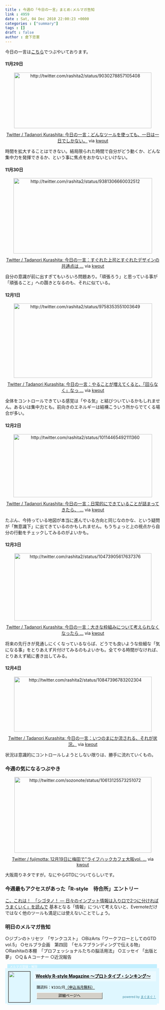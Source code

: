 ```yaml
---
title : 今週の「今日の一言」まとめ:メルマガ告知
link : 4959
date : Sat, 04 Dec 2010 22:00:23 +0000
categories : ["summary"]
tags : []
draft : false
author : 倉下忠憲
---
```


今日の一言は<a href="http://twitter.com/rashita2 ">こちら</a>でつぶやいております。


<h4>11月29日</h4>
<div class="kwout" style="text-align: center;"><img src="http://kwout.com/cutout/h/ik/w9/4x5_bor.jpg" alt="http://twitter.com/rashita2/status/9030278857105408" title="Twitter / Tadanori Kurashita: 今日の一言：どんなツールを使っても、一日は一日でしかない。" width="446" height="181" style="border: none;" usemap="#map_hikw94x5" /><map id="map_hikw94x5" name="map_hikw94x5"><area coords="17,74,89,82" href="http://twitter.com/rashita2/status/9030278857105408" alt="" shape="rect" /><area coords="17,107,52,143" href="http://twitter.com/rashita2" alt="" shape="rect" /><area coords="68,106,155,128" href="http://twitter.com/rashita2" alt="" shape="rect" /></map><p style="margin-top: 10px; text-align: center;"><a href="http://twitter.com/rashita2/status/9030278857105408">Twitter / Tadanori Kurashita: 今日の一言：どんなツールを使っても、一日は一日でしかない。</a> via <a href="http://kwout.com/quote/hikw94x5">kwout</a></p></div>
<!--more-->
時間を拡大することはできない。結局限られた時間で自分がどう動くか、どんな集中力を発揮できるか、という事に焦点をおかないといけない。
<h4>11月30日</h4>
<div class="kwout" style="text-align: center;"><img src="http://kwout.com/cutout/x/tr/nx/5az_bor.jpg" alt="http://twitter.com/rashita2/status/9381306660032512" title="Twitter / Tadanori Kurashita: 今日の一言：すぐれた上司とすぐれたデザインの共通点は ..." width="450" height="245" style="border: none;" usemap="#map_xtrnx5az" /><map id="map_xtrnx5az" name="map_xtrnx5az"><area coords="20,124,92,132" href="http://twitter.com/rashita2/status/9381306660032512" alt="" shape="rect" /><area coords="20,170,55,205" href="http://twitter.com/rashita2" alt="" shape="rect" /><area coords="71,169,158,191" href="http://twitter.com/rashita2" alt="" shape="rect" /></map><p style="margin-top: 10px; text-align: center;"><a href="http://twitter.com/rashita2/status/9381306660032512">Twitter / Tadanori Kurashita: 今日の一言：すぐれた上司とすぐれたデザインの共通点は ...</a> via <a href="http://kwout.com/quote/xtrnx5az">kwout</a></p></div>
自分の意識が前に出すぎてもいろいろ問題あり。「頑張ろう」と思っている事が「頑張ること」への躓きとなるのも、それに似ている。
<h4>12月1日</h4>
<div class="kwout" style="text-align: center;"><img src="http://kwout.com/cutout/b/kz/98/pmv_bor.jpg" alt="http://twitter.com/rashita2/status/9758353551003649" title="Twitter / Tadanori Kurashita: 今日の一言：やることが増えてくると、「回らなく」なっ ..." width="449" height="242" style="border: none;" usemap="#map_bkz98pmv" /><map id="map_bkz98pmv" name="map_bkz98pmv"><area coords="18,125,90,133" href="http://twitter.com/rashita2/status/9758353551003649" alt="" shape="rect" /><area coords="18,171,53,206" href="http://twitter.com/rashita2" alt="" shape="rect" /><area coords="69,170,156,192" href="http://twitter.com/rashita2" alt="" shape="rect" /></map><p style="margin-top: 10px; text-align: center;"><a href="http://twitter.com/rashita2/status/9758353551003649">Twitter / Tadanori Kurashita: 今日の一言：やることが増えてくると、「回らなく」なっ ...</a> via <a href="http://kwout.com/quote/bkz98pmv">kwout</a></p></div>
全体をコントロールできている感覚は「やる気」と結びついているかもしれません。あるいは集中力とも。前向きのエネルギーは結構こういう所からでてくる場合が多い。
<h4>12月2日</h4>
<div class="kwout" style="text-align: center;"><img src="http://kwout.com/cutout/n/x8/jv/7gy_bor.jpg" alt="http://twitter.com/rashita2/status/10114465492111360" title="Twitter / Tadanori Kurashita: 今日の一言：日常的にできていることが詰まってきたら、 ..." width="450" height="205" style="border: none;" usemap="#map_nx8jv7gy" /><map id="map_nx8jv7gy" name="map_nx8jv7gy"><area coords="20,99,85,107" href="http://twitter.com/rashita2/status/10114465492111360" alt="" shape="rect" /><area coords="20,132,55,168" href="http://twitter.com/rashita2" alt="" shape="rect" /><area coords="71,132,158,154" href="http://twitter.com/rashita2" alt="" shape="rect" /></map><p style="margin-top: 10px; text-align: center;"><a href="http://twitter.com/rashita2/status/10114465492111360">Twitter / Tadanori Kurashita: 今日の一言：日常的にできていることが詰まってきたら、 ...</a> via <a href="http://kwout.com/quote/nx8jv7gy">kwout</a></p></div>
たぶん、今持っている地図が本当に進んでいる方向と同じなのかな、という疑問が「無意識下」に出てきているのかもしれません。もうちょっと上の視点から自分の行動をチェックしてみるのがよいかも。
<h4>12月3日</h4>
<div class="kwout" style="text-align: center;"><img src="http://kwout.com/cutout/7/sh/5e/hrw_bor.jpg" alt="http://twitter.com/rashita2/status/10473905617637376" title="Twitter / Tadanori Kurashita: 今日の一言：大きな枠組みについて考えられなくなったら ..." width="445" height="219" style="border: none;" usemap="#map_7sh5ehrw" /><map id="map_7sh5ehrw" name="map_7sh5ehrw"><area coords="17,97,60,105" href="http://twitter.com/rashita2/status/10473905617637376" alt="" shape="rect" /><area coords="17,143,52,178" href="http://twitter.com/rashita2" alt="" shape="rect" /><area coords="68,142,155,164" href="http://twitter.com/rashita2" alt="" shape="rect" /></map><p style="margin-top: 10px; text-align: center;"><a href="http://twitter.com/rashita2/status/10473905617637376">Twitter / Tadanori Kurashita: 今日の一言：大きな枠組みについて考えられなくなったら ...</a> via <a href="http://kwout.com/quote/7sh5ehrw">kwout</a></p></div>
将来の先行きが見通しにくくなっているならば、どうでも良いような些細な「気になる事」をとりあえず片付けてみるのもよいかも。全てやる時間がなければ、とりあえず紙に書き出してみる。
<h4>12月4日</h4>
<div class="kwout" style="text-align: center;"><img src="http://kwout.com/cutout/a/qf/3r/wdc_bor.jpg" alt="http://twitter.com/rashita2/status/10847396783202304" title="Twitter / Tadanori Kurashita: 今日の一言：いつのまにか流される、それが状況。" width="447" height="179" style="border: none;" usemap="#map_aqf3rwdc" /><map id="map_aqf3rwdc" name="map_aqf3rwdc"><area coords="17,70,54,78" href="http://twitter.com/rashita2/status/10847396783202304" alt="" shape="rect" /><area coords="17,103,52,139" href="http://twitter.com/rashita2" alt="" shape="rect" /><area coords="68,102,155,124" href="http://twitter.com/rashita2" alt="" shape="rect" /></map><p style="margin-top: 10px; text-align: center;"><a href="http://twitter.com/rashita2/status/10847396783202304">Twitter / Tadanori Kurashita: 今日の一言：いつのまにか流される、それが状況。</a> via <a href="http://kwout.com/quote/aqf3rwdc">kwout</a></p></div>
状況は意識的にコントロールしようとしない限りは、勝手に流れていくもの。
<h3>今週の気になるつぶやき</h3>
<div class="kwout" style="text-align: center;"><img src="http://kwout.com/cutout/s/nt/8n/ife_bor.jpg" alt="http://twitter.com/sozonote/status/10613125573251072" title="Twitter / fujimotta: 12月19日に梅田で&quot;ライフハックカフェ大阪vol. ..." width="445" height="246" style="border: none;" usemap="#map_snt8nife" /><map id="map_snt8nife" name="map_snt8nife"><area coords="17,70,444,92" href="http://twvt.us/LifehackCafeUmeda20101219" alt="" shape="rect" /><area coords="17,97,228,119" href="http://twitter.com/search?q=%23LifehackCafeOsaka" alt="" shape="rect" /><area coords="63,125,90,133" href="http://projects.playwell.jp/go/Saezuri" alt="" shape="rect" /><area coords="17,125,60,133" href="http://twitter.com/sozonote/status/10613125573251072" alt="" shape="rect" /><area coords="17,171,52,206" href="http://twitter.com/sozonote" alt="" shape="rect" /><area coords="68,170,163,192" href="http://twitter.com/sozonote" alt="" shape="rect" /><area coords="234,97,291,119" href="http://twitter.com/search?q=%23twvt" alt="" shape="rect" /></map><p style="margin-top: 10px; text-align: center;"><a href="http://twitter.com/sozonote/status/10613125573251072">Twitter / fujimotta: 12月19日に梅田で&quot;ライフハックカフェ大阪vol. ...</a> via <a href="http://kwout.com/quote/snt8nife">kwout</a></p></div>
大阪周りネタですが。なにやらGTDについてらしいです。
<h3>今週最もアクセスがあった「R-style　待合所」エントリー</h3>
<a href="http://r-style.posterous.com/2-2">こ、これは！　「シゴタノ！ — 日々のインプット情報は入り口で2つに分ければうまくいく」を読んで</a>
基本となる「情報」について考えないと、Evernoteだけではなく他のツールも満足には使えないことでしょう。
<h3>明日のメルマガ告知</h3>

○ジブンのトリセツ　「サンクコスト」
○BizArts「ワークフローとしてのGTD vol.5」
○セルブラ企画　第四回　「セルフブランディングで伝える物」
○Rashitaの本棚　「プロフェッショナルたちの脳活用法」
○エッセイ 「出版と夢」
○Ｑ＆Ａコーナー
○近況報告

<div style="width:500px;margin-bottom:20px;">
<div style="height:13px;background:url(http://img.mag2.com/mag2/common/publ/pub-form/wide_b_left_top.gif) no-repeat left top;"><div style="height:13px;background:url(http://img.mag2.com/mag2/common/publ/pub-form/wide_b_right_top.gif) no-repeat right top;"><div style="margin:0 7px;padding-left:8px; height:13px; color:#fff; background:#c2efff url(http://img.mag2.com/mag2/common/publ/pub-form/wide_b_tit.gif) no-repeat left top; font-size:10px;">メルマガ登録・解除</div></div></div>
<div style="padding:10px 0;background:#dff7ff url(http://img.mag2.com/mag2/common/publ/pub-form/wide_b_bg.gif) repeat-x;font-size:12px;"><a href="http://www.mag2.com/m/0001185133.html" style="border:none;"><img src="http://www.mag2.com/images/MagazineCover/0001185133c.png" width="70" height="100" style="margin:0 10px; position:absolute; border:#000 1px solid;" /></a>
<div style="margin:0 10px 0 92px; position:relative; height:95px;">
<div style="padding:8px 7px; background-color: #ebfaff; font-weight:bold; font-size:14px; line-height:1.2;"><a href="http://www.mag2.com/m/0001185133.html" style="color:#000;">Weekly R-style Magazine ～プロトタイプ・シンキング～ </a></div>
<div style="padding:10px 0 0 10px;">購読料：&yen;330/月<a href="http://www.mag2.com/read/charge.html" style="color:#000;">（申込当月無料）</a></div><div style="margin:10px 0 0 10px; height:20px;position:relative;"><a href="http://www.mag2.com/m/0001185133.html" style="color:#000;text-decoration:none;"><span style="padding:2px 70px;border:#404040 1px solid;border-top-color:#fff;border-left-color:#fff;background-color:#d4d0c8;text-align:center;">詳細ページへ</span></a><span style="position:absolute; right:0; bottom:0; color:#3f8ba5; font-size:10px;">powered by <a href="http://www.mag2.com/" target="_blank" style="color:#3f8ba5;">まぐまぐ！</a></span></div></div>
</div>
<div style="height:4px;background:url(http://img.mag2.com/mag2/common/publ/pub-form/wide_b_left_bot.gif) no-repeat left top;"><div style="background:url(http://img.mag2.com/mag2/common/publ/pub-form/wide_b_right_bot.gif) no-repeat right top;"><div style="margin:0 7px;padding-left:8px; height:4px; background-color:#dff7ff; font-size:1px;">&nbsp;</div></div></div>
</div>
